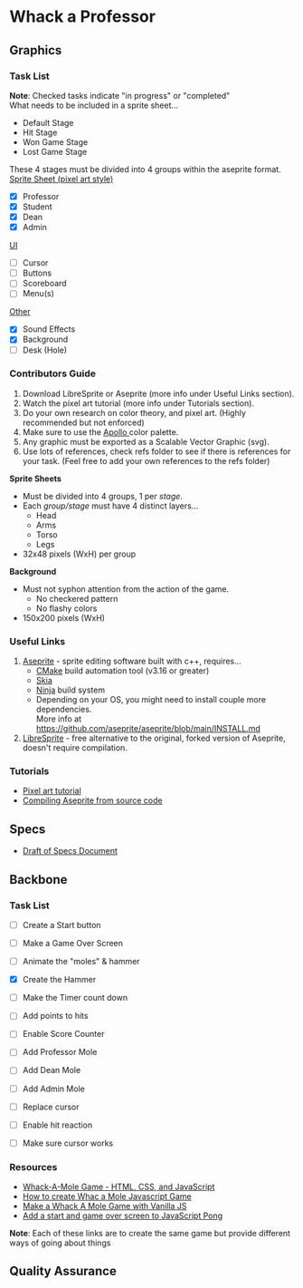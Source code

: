 # Whack a Professor 

## Graphics 

### Task List 

**Note**: Checked tasks indicate "in progress" or "completed" <br>
What needs to be included in a sprite sheet...
- Default Stage
- Hit Stage
- Won Game Stage
- Lost Game Stage 

These 4 stages must be divided into 4 groups within the aseprite format.
<br>
<ins>Sprite Sheet (pixel art style)</ins>
  * [x] Professor
  * [x] Student 
  * [x] Dean 
  * [x] Admin

<ins>UI</ins>
   * [ ] Cursor
   * [ ] Buttons
   * [ ] Scoreboard
   * [ ] Menu(s)

<ins>Other</ins>
   * [x] Sound Effects
   * [x] Background
   * [ ] Desk (Hole)

### Contributors Guide

1. Download LibreSprite or Aseprite (more info under Useful Links section).
2. Watch the pixel art tutorial (more info under Tutorials section).
3. Do your own research on color theory, and pixel art. (Highly recommended but not enforced)
4. Make sure to use the [ Apollo ](apollo.hex) color palette.
5. Any graphic must be exported as a Scalable Vector Graphic (svg).
6. Use lots of references, check refs folder to see if there is references for your task. (Feel free to add your own references to the refs folder) <br>

**Sprite Sheets**
* Must be divided into 4 groups, 1 per _stage_.
* Each _group/stage_ must have 4 distinct layers...
   * Head
   * Arms
   * Torso
   * Legs
* 32x48 pixels (WxH) per group <br>

**Background**
* Must not syphon attention from the action of the game.
   * No checkered pattern
   * No flashy colors
* 150x200 pixels (WxH)

### Useful Links
1. [Aseprite](https://github.com/aseprite/aseprite/blob/main/INSTALL.md) - sprite editing software built with c++, requires...
   * [CMake](https://cmake.org/download/) build automation tool (v3.16 or greater)
   * [Skia](https://github.com/aseprite/skia/releases) 
   * [Ninja](https://ninja-build.org/) build system 
   * Depending on your OS, you might need to install couple more dependencies. <br>
   More info at <https://github.com/aseprite/aseprite/blob/main/INSTALL.md>
2. [LibreSprite](https://libresprite.github.io/#!/) - free alternative to the original, forked version of Aseprite, doesn't require compilation. 

### Tutorials 
- [Pixel art tutorial](https://www.youtube.com/watch?v=lfR7Qj04-UA) 
- [Compiling Aseprite from source code](https://www.youtube.com/watch?v=82TIDyKjxuE)

## Specs
   - [Draft of Specs Document](https://docs.google.com/document/d/1DOg1KO-gd_Uh_9F1gvyWudXh33sDPnzyVeeTFYqNzb8/edit?usp=sharing)
   

## Backbone

### Task List

* [ ] Create a Start button
* [ ] Make a Game Over Screen
* [ ] Animate the "moles" & hammer
* [x] Create the Hammer
* [ ] Make the Timer count down
* [ ] Add points to hits
* [ ] Enable Score Counter
* [ ] Add Professor Mole
* [ ] Add Dean Mole
* [ ] Add Admin Mole
* [ ] Replace cursor
* [ ] Enable hit reaction
* [ ] Make sure cursor works


### Resources

* [Whack-A-Mole Game - HTML, CSS, and JavaScript](https://www.youtube.com/watch?v=b20YueeXwZg&t=915)
* [How to create Whac a Mole Javascript Game](https://www.youtube.com/watch?v=UnrtgpQlAz4&t=2470)
* [Make a Whack A Mole Game with Vanilla JS](https://www.youtube.com/watch?v=toNFfAaWghU&t=690s)
* [Add a start and game over screen to JavaScript Pong](https://www.youtube.com/watch?v=8_zUEh7Vqhs&t=76s)

**Note**: Each of these links are to create the same game but provide different ways of going about things


## Quality Assurance
